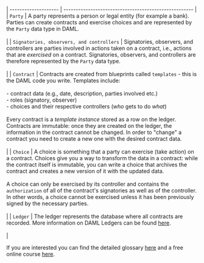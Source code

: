 | -------------------- | ----------------------------------------------------- |
| `Party` | A party represents a person or legal entity (for example a bank). Parties can create contracts and exercise choices and are represented by the `Party` data type in DAML.<br><br>|
| `Signatories, observers, and controllers` | Signatories, observers, and controllers are parties involved in actions taken on a contract, i.e., actions that are *exercised* on a contract. Signatories, observers, and controllers are therefore represented by the `Party` data type. <br><br>|
| `Contract` | Contracts are created from blueprints called `templates` - this is the DAML code you write. Templates include:<br><br>- contract data (e.g., date, description, parties involved etc.)<br>- roles (signatory, observer)<br>- choices and their respective controllers (*who* gets to do *what*)<br><br>Every contract is a *template instance* stored as a row on the ledger. Contracts are immutable: once they are created on the ledger, the information in the contract cannot be changed. In order to "change" a contract you need to create a new one with the desired contract data. <br><br>|
| `Choice` | A choice is something that a party can exercise (take action) on a contract. Choices give you a way to transform the data in a contract: while the contract itself is immutable, you can write a choice that archives the contract and creates a new version of it with the updated data. <br><br> A choice can only be exercised by its controller and contains the `authorization` of all of the contract's signatories as well as of the controller. In other words, a choice cannot be exercised unless it has been previously signed by the necessary parties. <br><br>|
| `Ledger` | The ledger represents the database where all contracts are recorded. More information on DAML Ledgers can be found <a href="https://docs.daml.com/concepts/ledger-model/ledger-structure.html#ledgers">here</a>.<br><br> |

If you are interested you can find the detailed glossary <a href="https://docs.daml.com/concepts/glossary.html">here</a> and a free online course <a href="https://daml.com/learn/fundamental-concepts/">here</a>.
